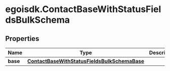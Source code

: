 # egoisdk.ContactBaseWithStatusFieldsBulkSchema

## Properties

Name | Type | Description | Notes
------------ | ------------- | ------------- | -------------
**base** | [**ContactBaseWithStatusFieldsBulkSchemaBase**](ContactBaseWithStatusFieldsBulkSchemaBase.md) |  | [optional] 


